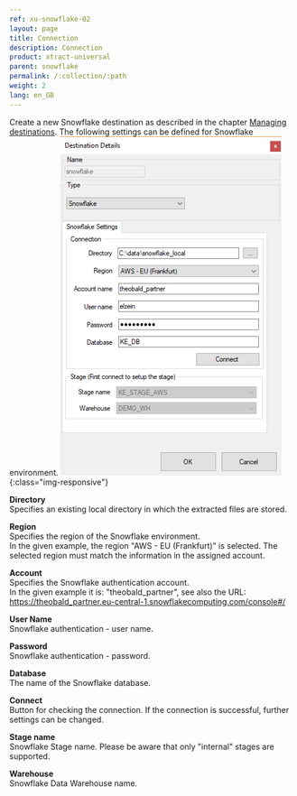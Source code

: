 ```yaml
---
ref: xu-snowflake-02
layout: page
title: Connection
description: Connection
product: xtract-universal
parent: snowflake
permalink: /:collection/:path
weight: 2
lang: en_GB
---
```


Create a new Snowflake destination as described in the chapter [Managing destinations](../../xu-destinations/managing-destinations).
The following settings can be defined for Snowflake environment.
![Snowflake-Destination-Details](/img/content/xu/snowflake/snowflake-destination-details.png){:class="img-responsive"}

**Directory**<br>
Specifies an existing local directory in which the extracted files are stored.

**Region**<br>
Specifies the region of the Snowflake environment.<br>
In the given example, the region "AWS - EU (Frankfurt)" is selected. 
The selected region must match the information in the assigned account. 

**Account**<br>
Specifies the Snowflake authentication account.<br>
In the given example it is: "theobald_partner", see also the URL: <br>
https://theobald_partner.eu-central-1.snowflakecomputing.com/console#/

**User Name**<br>
Snowflake authentication - user name. 

**Password**<br>
Snowflake authentication - password.

**Database**<br>
The name of the Snowflake database.

**Connect**<br>
Button for checking the connection.
If the connection is successful, further settings can be changed. 

**Stage name**<br>
Snowflake Stage name. 
Please be aware that only "internal" stages are supported. <!--please check if "supported" a good term in this case-->

**Warehouse**<br>
Snowflake Data Warehouse name.